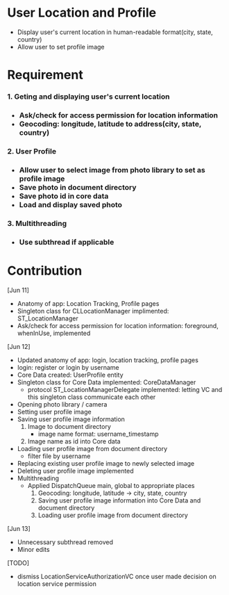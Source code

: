 # User Location and Profile
- Display user's current location in human-readable format(city, state, country)
- Allow user to set profile image

# Requirement
<h3> 1. Geting and displaying user's current location <h3>

- Ask/check for access permission for location information
- Geocoding: longitude, latitude to address(city, state, country)

<h3> 2. User Profile <h3>

- Allow user to select image from photo library to set as profile image
- Save photo in document directory
- Save photo id in core data
- Load and display saved photo

<h3> 3. Multithreading <h3>

- Use subthread if applicable

# Contribution
[Jun 11]
- Anatomy of app: Location Tracking, Profile pages
- Singleton class for CLLocationManager implimented: ST_LocationManager
- Ask/check for access permission for location information: foreground, whenInUse, implemented

[Jun 12]
- Updated anatomy of app: login, location tracking, profile pages
- login: register or login by username
- Core Data created: UserProfile entity
- Singleton class for Core Data implemented: CoreDataManager
    - protocol ST_LocationManagerDelegate implemented: letting VC and this singleton class communicate each other
- Opening photo library / camera
- Setting user profile image
- Saving user profile image information
    1. Image to document directory
        - image name format: username_timestamp
    2. Image name as id into Core data
- Loading user profile image from document directory
    - filter file by username
- Replacing existing user profile image to newly selected image
- Deleting user profile image implemented
- Multithreading
    - Applied DispatchQueue main, global to appropriate places
        1. Geocoding: longitude, latitude -> city, state, country
        2. Saving user profile image information into Core Data and document directory
        3. Loading user profile image from document directory

[Jun 13]
- Unnecessary subthread removed
- Minor edits

[TODO]
- dismiss LocationServiceAuthorizationVC once user made decision on location service permission
